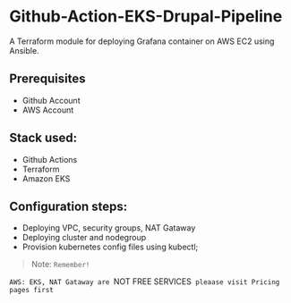 
# Github-Action-EKS-Drupal-Pipeline
A Terraform module for deploying Grafana container on AWS EC2 using Ansible.


## Prerequisites
- Github Account 
- AWS Account 

## Stack used:
- Github Actions
- Terraform
- Amazon EKS



## Configuration steps:
- Deploying VPC, security groups, NAT Gataway
- Deploying cluster and nodegroup 
- Provision kubernetes config files using kubectl;


> Note: `Remember!`

`AWS: EKS, NAT Gataway are `NOT FREE SERVICES` pleaase visit Pricing pages first`
